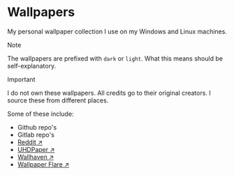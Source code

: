 # Wallpapers
My personal wallpaper collection I use on my Windows and Linux machines.

> [!NOTE]
> The wallpapers are prefixed with `dark` or `light`. What this means should be self-explanatory.

> [!IMPORTANT]
> I do not own these wallpapers. All credits go to their original creators. I source these from different places. 
> 
> Some of these include:
> - Github repo's
> - Gitlab repo's
> - [Reddit ↗](https://www.reddit.com/r/unixporn/)
> - [UHDPaper ↗](https://www.uhdpaper.com/)
> - [Wallhaven ↗](https://wallhaven.cc/)
> - [Wallpaper Flare ↗](https://www.wallpaperflare.com/)